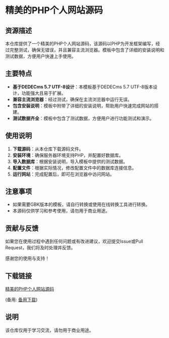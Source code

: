 # 精美的PHP个人网站源码

## 资源描述

本仓库提供了一个精美的PHP个人网站源码，该源码以PHP为开发框架编写，经过完整测试，确保无错误，并且兼容主流浏览器。模板中包含了详细的安装说明和测试数据，方便用户快速上手使用。

## 主要特点

- **基于DEDECms 5.7 UTF-8设计**：本模板基于DEDECms 5.7 UTF-8版本设计，功能强大且易于扩展。
- **兼容主流浏览器**：经过测试，确保在主流浏览器中运行无误。
- **包含安装说明**：模板中附带了详细的安装说明，帮助用户快速完成网站的搭建。
- **测试数据齐全**：模板中包含了测试数据，方便用户进行功能测试和演示。

## 使用说明

1. **下载源码**：从本仓库下载源码文件。
2. **安装环境**：确保服务器环境支持PHP，并配置好数据库。
3. **导入数据库**：根据安装说明，导入模板中提供的测试数据。
4. **配置文件**：根据实际情况，修改配置文件中的数据库连接信息。
5. **运行网站**：完成配置后，即可在浏览器中访问网站。

## 注意事项

- 如果需要GBK版本的模板，请自行转换或使用在线转换工具进行转换。
- 本源码仅供学习和参考使用，请勿用于商业用途。

## 贡献与反馈

如果您在使用过程中遇到任何问题或有改进建议，欢迎提交Issue或Pull Request，我们将及时处理并反馈。

感谢您的使用与支持！

## 下载链接
[精美的PHP个人网站源码](https://pan.quark.cn/s/d6afb8fd412c) 

(备用: [备用下载](https://pan.baidu.com/s/1oLGWs6gjrjZvOTKXiWARuw?pwd=1234))

## 说明

该仓库仅用于学习交流，请勿用于商业用途。

